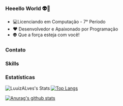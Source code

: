 ### Heeello World 👽🚀

- 💻Licenciando em Computação - 7° Período 
- ❤ Desenvolvedor e Apaixonado por Programação 
- 👽 Que a força esteja com você!


### Contato

### Skills

### Estatísticas

<img align='left' alt="LuuizALves's Stats" src="https://github-readme-stats.vercel.app/api/top-langs/?username=LuuizAlves&layout=compact" />

[![Top Langs](https://github-readme-stats.vercel.app/api/top-langs/LuuizAlves=anuraghazra)](https://github.com/anuraghazra/github-readme-stats)

[![Anurag's github stats](https://github-readme-stats.vercel.app/apiLuuizAlves=anuraghazra)](https://github.com/anuraghazra/github-readme-stats)

<!--
**LuuizAlves/LuuizAlves** is a ✨ _special_ ✨ repository because its `README.md` (this file) appears on your GitHub profile.

Here are some ideas to get you started:



- 🔭 I’m currently working on ...
- 🌱 I’m currently learning ...
- 👯 I’m looking to collaborate on ...
- 🤔 I’m looking for help with ...
- 💬 Ask me about ...
- 📫 How to reach me: ...
- 😄 Pronouns: ...
- ⚡ Fun fact: ...
-->
